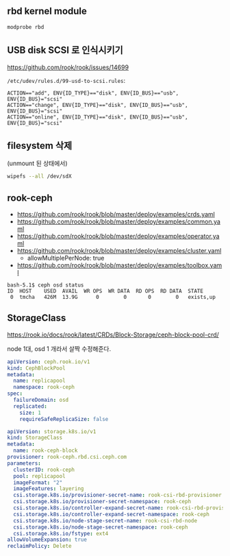 ## rbd kernel module

```sh 
modprobe rbd
```

## USB disk SCSI 로 인식시키기

https://github.com/rook/rook/issues/14699

`/etc/udev/rules.d/99-usd-to-scsi.rules`:
```
ACTION=="add", ENV{ID_TYPE}=="disk", ENV{ID_BUS}=="usb", ENV{ID_BUS}="scsi"
ACTION=="change", ENV{ID_TYPE}=="disk", ENV{ID_BUS}=="usb", ENV{ID_BUS}="scsi"
ACTION=="online", ENV{ID_TYPE}=="disk", ENV{ID_BUS}=="usb", ENV{ID_BUS}="scsi"
```

## filesystem 삭제

(unmount 된 상태에서)
```sh
wipefs --all /dev/sdX
```

## rook-ceph

- https://github.com/rook/rook/blob/master/deploy/examples/crds.yaml
- https://github.com/rook/rook/blob/master/deploy/examples/common.yaml
- https://github.com/rook/rook/blob/master/deploy/examples/operator.yaml
- https://github.com/rook/rook/blob/master/deploy/examples/cluster.yaml
    - allowMultiplePerNode: true
- https://github.com/rook/rook/blob/master/deploy/examples/toolbox.yaml

```
bash-5.1$ ceph osd status
ID  HOST    USED  AVAIL  WR OPS  WR DATA  RD OPS  RD DATA  STATE
 0  tmcha   426M  13.9G      0        0       0        0   exists,up
```

## StorageClass

https://rook.io/docs/rook/latest/CRDs/Block-Storage/ceph-block-pool-crd/

node 1대, osd 1 개라서 살짝 수정해준다.
```yaml
apiVersion: ceph.rook.io/v1
kind: CephBlockPool
metadata:
  name: replicapool
  namespace: rook-ceph
spec:
  failureDomain: osd
  replicated:
    size: 1
    requireSafeReplicaSize: false
```

```yaml
apiVersion: storage.k8s.io/v1
kind: StorageClass
metadata:
  name: rook-ceph-block
provisioner: rook-ceph.rbd.csi.ceph.com
parameters:
  clusterID: rook-ceph 
  pool: replicapool
  imageFormat: "2"
  imageFeatures: layering
  csi.storage.k8s.io/provisioner-secret-name: rook-csi-rbd-provisioner
  csi.storage.k8s.io/provisioner-secret-namespace: rook-ceph
  csi.storage.k8s.io/controller-expand-secret-name: rook-csi-rbd-provisioner
  csi.storage.k8s.io/controller-expand-secret-namespace: rook-ceph 
  csi.storage.k8s.io/node-stage-secret-name: rook-csi-rbd-node
  csi.storage.k8s.io/node-stage-secret-namespace: rook-ceph
  csi.storage.k8s.io/fstype: ext4
allowVolumeExpansion: true
reclaimPolicy: Delete
```
